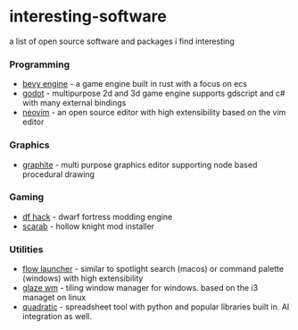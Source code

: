# interesting-software
a list of open source software and packages i find interesting

### Programming
- [bevy engine](https://github.com/bevyengine/bevy) - a game engine built in rust with a focus on ecs
- [godot](https://github.com/godotengine/godot) - multipurpose 2d and 3d game engine supports gdscript and c# with many external bindings
- [neovim](https://github.com/neovim/neovim) - an open source editor with high extensibility based on the vim editor

### Graphics
- [graphite](https://github.com/GraphiteEditor/Graphite) - multi purpose graphics editor supporting node based procedural drawing

### Gaming
- [df hack](https://github.com/DFHack/dfhack) - dwarf fortress modding engine
- [scarab](https://github.com/fifty-six/Scarab) - hollow knight mod installer

### Utilities
- [flow launcher](https://github.com/Flow-Launcher/Flow.Launcher) - similar to spotlight search (macos) or command palette (windows) with high extensibility
- [glaze wm](https://github.com/glzr-io/glazewm) - tiling window manager for windows. based on the i3 managet on linux
- [quadratic](https://github.com/quadratichq/quadratic) - spreadsheet tool with python and popular libraries built in. AI integration as well.
 
